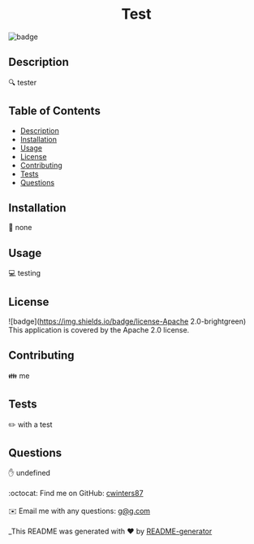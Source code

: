 
  <h1 align="center">Test</h1>
  
![badge]([![License](https://img.shields.io/badge/License-Apache%202.0-blue.svg)](https://opensource.org/licenses/Apache-2.0))<br />
## Description
🔍 tester
## Table of Contents
- [Description](#description)
- [Installation](#installation)
- [Usage](#usage)
- [License](#license)
- [Contributing](#contributing)
- [Tests](#tests)
- [Questions](#questions)
## Installation
💾 none
## Usage
💻 testing
## License
![badge](https://img.shields.io/badge/license-Apache 2.0-brightgreen)
<br />
This application is covered by the Apache 2.0 license. 
## Contributing
👪 me
## Tests
✏️ with a test
## Questions
✋ undefined<br />
<br />
:octocat: Find me on GitHub: [cwinters87](https://github.com/cwinters87)<br />
<br />
✉️ Email me with any questions: g@g.com<br /><br />
_This README was generated with ❤️ by [README-generator](https://github.com/cwinters87/readme-generator)
